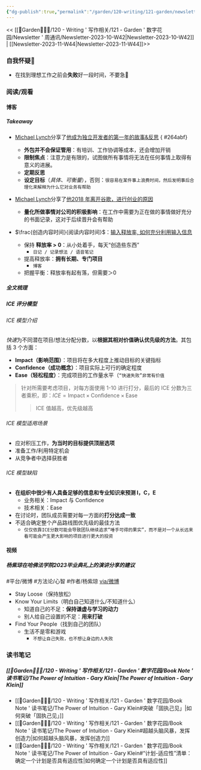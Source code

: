 ```yaml
---
{"dg-publish":true,"permalink":"/garden/120-writing/121-garden/newsletter/newsletter-2023-10-w43/","tags":["Newsletter","时间/2023-10"],"created":"2023-10-23T15:55:50.812+08:00","updated":"2023-10-27T13:35:17.030+08:00"}
---
```



<< [[🏡Garden🧑🏻‍🌾/120 - Writing ' 写作相关/121 - Garden ' 数字花园/Newsletter ' 周通讯/Newsletter-2023-10-W42\|Newsletter-2023-10-W42]] | [[Newsletter-2023-11-W44\|Newsletter-2023-11-W44]]>>

### 自我怀疑🤨
- 在找到理想工作之前会**失败**好一段时间，不要急🥹

### 阅读/观看
#### 博客
##### Takeaway
- [Michael Lynch](https://mtlynch.io/)分享了[他成为独立开发者的第一年的故事&反思](https://mtlynch.io/solo-developer-year-1/)
{ #264abf}

	- **外包并不会保证管用**：有培训、工作协调等成本，还会增加开销
	- **限制焦点**：注意力是有限的，试图做所有事情将无法在任何事情上取得有意义的进展。
	- **定期反思**
	- **设定目标**（*具体、可衡量*），否则：`很容易在某件事上浪费时间，然后发明事后合理化来解释为什么它对业务有帮助`
- [Michael Lynch](https://mtlynch.io/)分享了[他2018 年离开谷歌，进行创业的原因](https://mtlynch.io/why-i-quit-google/) 
	- **量化所做事情对公司的积极影响**：在工作中需要为正在做的事情做好充分的书面记录，这对于后续晋升会有帮助
-  $\frac{创造内容时间}{阅读内容时间}$：[输入释放率, 如何充分利用输入信息](https://moretothat.com/release-ratio/)
	- 保持 **释放率 > 0**：从小处着手，每天“创造些东西”
		- `日记 / 记录想法 / 语音笔记`
	- 提高释放率：**拥有长期、专门项目**
		- `博客`
	- 把握平衡：释放率有起有落，但需要＞0 

##### 全文梳理

<div class="transclusion internal-embed is-loaded"><div class="markdown-embed">



##### ICE 评分模型
###### ICE 模型介绍
*快速*为不同潜在项目/想法分配分数，以**根据其相对价值确认优先级的方法**。其包括 3 个方面：
- **Impact（影响范围）**：项目将在多大程度上推动目标的关键指标
- **Confidence（成功概念）**：项目实际上可行的确定程度
- **Ease（轻松程度）**：完成项目的工作量水平（`“快速失败”非常有价值`
> 针对所需要考虑项目，对每方面使用 1-10 进行打分，最后的 ICE 分数为三者乘积，即：$ICE=\text{Impact} \times \text{Confidence} \times \text{Ease}$
> > ICE 值越高，优先级越高
###### ICE 模型适用场景
- 应对积压工作，**为当时的目标提供顶层选项**
- 准备工作/利用特定机会
- 从竞争者中选择获胜者
###### ICE 模型缺陷
- **在组织中很少有人具备足够的信息和专业知识来预测 I，C，E**
	- 业务相关：Impact 与 Confidence
	- 技术相关：Ease
- 在讨论时，团队成员需要对每一方面的**打分达成一致**
- 不适合确定整个产品路线图优先级的最佳方法
	- `仅仅依靠ICE分数可能会导致团队继续追求“唾手可得的果实”，而不是对一个从长远来看可能会产生更大影响的项目进行更大的投资`

</div></div>


#### 视频

<div class="transclusion internal-embed is-loaded"><div class="markdown-embed">



##### 杨紫琼在哈佛法学院2023毕业典礼上的演讲分享的建议
#平台/微博 #方法论/心智 #作者/杨紫琼  [via/微博](https://weibo.com/1726294583/4906494988393036?wm=3333_2001&from=10DA093010&sourcetype=weixin&s_trans=5853548695_4906494988393036&s_channel=4)
- Stay Loose（保持放松）
- Know Your Limits（明白自己知道什么/不知道什么）
	- 知道自己的不足：**保持谦虚与学习的动力**
	- 别人给自己设置的不足：**用来打破**
- Find Your People（找到自己的团队）
	- 生活不是零和游戏
		- `不想让自己失败，也不想让身边的人失败`


</div></div>


### 读书笔记
##### [[🏡Garden🧑🏻‍🌾/120 - Writing ' 写作相关/121 - Garden ' 数字花园/Book Note ' 读书笔记/The Power of Intuition - Gary Klein\|The Power of Intuition - Gary Klein]]
- [[🏡Garden🧑🏻‍🌾/120 - Writing ' 写作相关/121 - Garden ' 数字花园/Book Note ' 读书笔记/The Power of Intuition - Gary Klein#突破「固执己见」\|如何突破「固执己见」]]
- [[🏡Garden🧑🏻‍🌾/120 - Writing ' 写作相关/121 - Garden ' 数字花园/Book Note ' 读书笔记/The Power of Intuition - Gary Klein#超越头脑风暴，发挥创造力\|如何超越头脑风暴，发挥创造力]]
- [[🏡Garden🧑🏻‍🌾/120 - Writing ' 写作相关/121 - Garden ' 数字花园/Book Note ' 读书笔记/The Power of Intuition - Gary Klein#“计划-适应性”清单：确定一个计划是否具有适应性\|如何确定一个计划是否具有适应性]]